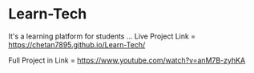 # Learn-Tech
It's a learning platform for students ...
Live Project Link = https://chetan7895.github.io/Learn-Tech/

Full Project in Link = https://www.youtube.com/watch?v=anM7B-zyhKA

